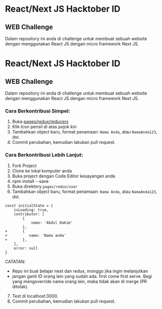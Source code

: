 # React/Next JS Hacktober ID
## WEB Challenge

Dalam repository ini anda di challenge untuk membuat sebuah website dengan menggunakan React JS dengan micro framework Next JS.


# React/Next JS Hacktober ID
## WEB Challenge

Dalam repository ini anda di challenge untuk membuat sebuah website dengan menggunakan React JS dengan micro framework Next JS.

### Cara Berkontribusi Simpel:
1. Buka [pages/redux/reducers](https://github.com/akimabs/Hacktoberfest-ID/blob/master/pages/redux/_reducers/user.js)
2. Klik Icon pensil di atas pojok kiri
3. Tambahkan object baru, format penamaan: `Nama Anda`, atau `NamaAnda123`, dst.
3. Commit perubahan, kemudian lakukan pull request. 

### Cara Berkontribusi Lebih Lanjut:
1. Fork Project
2. Clone ke lokal komputer anda
3. Buka project dengan Code Editor kesayangan anda
4. npm install --save
5. Buka direktory `pages/redux/user`
6. Tambahkan object baru, format penamaan: `Nama Anda`, atau `NamaAnda123`, dst.

```
const initialState = {
    isLoading: true,
    contributor: [
        {
            name: 'Abdul Hakim'
        },
+       {
+          name: 'Nama anda'
+       },
    ],
    error: null
}
``` 
CATATAN: 

- Repo ini buat belajar next dan redux, monggo jika ingin melanjutkan
- jangan ganti ID orang lain yang sudah ada. first come first serve. Bagi yang mengoverride nama orang lain, maka tidak akan di merge (PR ditolak).

7. Test di localhost:3000.
8. Commit perubahan, kemudian lakukan pull request. 
